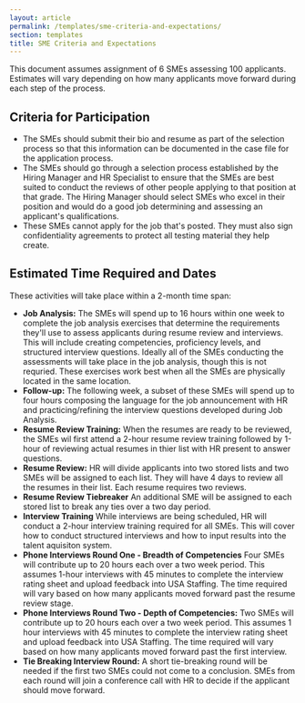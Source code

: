```yaml
---
layout: article
permalink: /templates/sme-criteria-and-expectations/
section: templates
title: SME Criteria and Expectations
---
```


This document assumes assignment of 6 SMEs assessing 100 applicants. Estimates will vary depending on how many applicants move forward during each step of the process.

## Criteria for Participation

- The SMEs should submit their bio and resume as part of the selection process so that this information can be documented in the case file for the application process.
- The SMEs should go through a selection process established by the Hiring Manager and HR Specialist to ensure that the SMEs are best suited to conduct the reviews of other people applying to that position at that grade. The Hiring Manager should select SMEs who excel in their position and would do a good job determining and assessing an applicant's qualifications.
- These SMEs cannot apply for the job that's posted. They must also sign confidentiality agreements to protect all testing material they help create.

## Estimated Time Required and Dates

These activities will take place within a 2-month time span:

- **Job Analysis:** The SMEs will spend up to 16 hours within one week to complete the job analysis exercises that determine the requirements they'll use to assess applicants during resume review and interviews. This will include creating competencies, proficiency levels, and structured interview questions. Ideally all of the SMEs conducting the assessments will take place in the job analysis, though this is not requried. These exercises work best when all the SMEs are physically located in the same location.
- **Follow-up:** The following week, a subset of these SMEs will spend up to four hours composing the language for the job announcement with HR and practicing/refining the interview questions developed during Job Analysis.
- **Resume Review Training:** When the resumes are ready to be reviewed, the SMEs wil first attend a 2-hour resume review training followed by 1-hour of reviewing actual resumes in thier list with HR present to answer questions.  
- **Resume Review:** HR will divide applicants into two stored lists and two SMEs will be assigned to each list. They will have 4 days to review all the resumes in their list. Each resume requires two reviews.
- **Resume Review Tiebreaker** An additional SME will be assigned to each stored list to break any ties over a two day period.
- **Interview Training** While interviews are being scheduled, HR will conduct a 2-hour interview training required for all SMEs. This will cover how to conduct structured interviews and how to input results into the talent aquisiton system.
- **Phone Interviews Round One - Breadth of Competencies** Four SMEs will contribute up to 20 hours each over a two week period. This assumes 1-hour interviews with 45 minutes to complete the interview rating sheet and upload feedback into USA Staffing. The time required will vary based on how many applicants moved forward past the resume review stage.
- **Phone Interviews Round Two - Depth of Competencies:** Two SMEs will contribute up to 20 hours each over a two week period. This assumes 1 hour interviews with 45 minutes to complete the interview rating sheet and upload feedback into USA Staffing. The time required will vary based on how many applicants moved forward past the first interview.
- **Tie Breaking Interview Round:** A short tie-breaking round will be needed if the first two SMEs could not come to a conclusion. SMEs from each round will join a conference call with HR to decide if the applicant should move forward.
